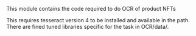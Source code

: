 This module contains the code required to do OCR of product NFTs

This requires tesseract version 4 to be installed and available in the path. There are fined tuned libraries specific for the task in OCR/data/.
